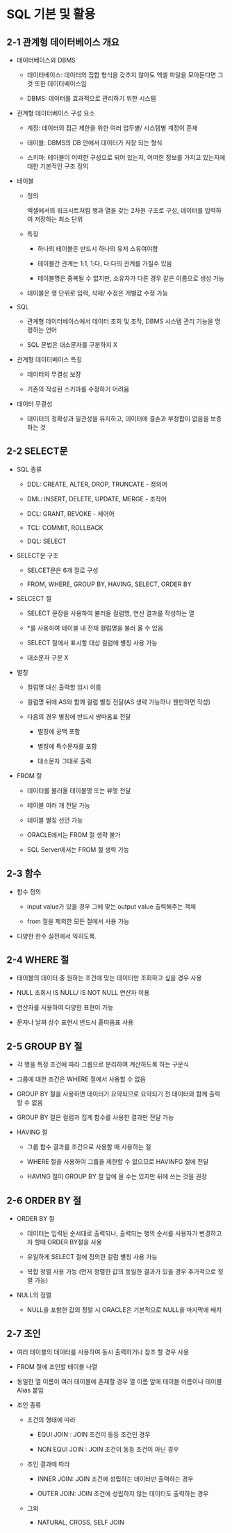 # SQL 기본 및 활용

## 2-1 관계형 데이터베이스 개요

- 데이터베이스와 DBMS

    - 데이터베이스: 데이터의 집합 형식을 갖추지 않아도 엑셀 파일을 모아둔다면 그것 또한 데이터베이스임

    - DBMS: 데이터를 효과적으로 관리하기 위한 시스템

- 관계형 데이터베이스 구성 요소

    - 계정: 데이터의 접근 제한을 위한 여러 업무별/ 시스템별 계정이 존재

    - 테이블: DBMS의 DB 안에서 데이터가 저장 되는 형식

    - 스키마: 테이블이 어떠한 구성으로 되어 있는지, 어떠한 정보를 가지고 있는지에 대한 기본적인 구조 정의

- 테이블

    - 정의
        
        엑셀에서의 워크시트처럼 행과 열을 갖는 2차원 구조로 구성, 데이터를 입력하여 저장하는 최소 단위

    - 특징

        - 하나의 테이블은 반드시 하나의 유저 소유여야함

        - 테이블간 관계는 1:1, 1:다, 다:다의 관계를 가질수 있음

        - 테이블명은 중복될 수 없지만, 소유자가 다른 경우 같은 이름으로 생성 가능

    - 테이블은 행 단위로 입력, 삭제/ 수정은 개별값 수정 가능

- SQL

    - 관계형 데이터베이스에서 데이터 조회 및 조작, DBMS 시스템 관리 기능을 명령하는 언어

    - SQL 문법은 대소문자를 구분하지 X

- 관계형 데이터베이스 특징

    - 데이터의 무결성 보장

    - 기존의 작성된 스키마를 수정하기 어려움


- 데이터 무결성

    - 데이터의 정확성과 일관성을 유지하고, 데이터에 결손과 부정합이 없음을 보증하는 것

## 2-2 SELECT문

- SQL 종류

    - DDL: CREATE, ALTER, DROP, TRUNCATE - 정의어

    - DML: INSERT, DELETE, UPDATE, MERGE - 조작어

    - DCL: GRANT, REVOKE - 제어어

    - TCL: COMMIT, ROLLBACK

    - DQL: SELECT

- SELECT문 구조

    - SELCET문은 6개 절로 구성

    - FROM, WHERE, GROUP BY, HAVING, SELECT, ORDER BY

- SELCECT 절

    - SELECT 문장을 사용하여 불러올 컬럼명, 연산 결과를 작성하는 열

    - *를 사용하여 테이블 내 전체 컬럼명을 불러 올 수 있음

    - SELECT 절에서 표시할 대상 컬럼에 별칭 사용 가능
    
    - 대소문자 구분 X

- 별칭

    - 컬럼명 대신 출력할 임시 이름

    - 컬럼명 뒤에 AS와 함께 컬럼 별칭 전달(AS 생략 가능하나 웬만하면 작성)

    - 다음의 경우 별칭에 반드시 쌍따옴표 전달

        - 별칭에 공백 포함

        - 별칭에 특수문자를 포함

        - 대소문자 그대로 출력


- FROM 절

    - 데이터를 불러올 테이블명 또는 뷰명 전달
    
    - 테이블 여러 개 전달 가능

    - 테이블 별칭 선언 가능

    - ORACLE에서는 FROM 절 생략 불가

    - SQL Server에서는 FROM 절 생략 가능

## 2-3 함수

- 함수 정의

    - input value가 있을 경우 그에 맞는 output value 출력해주는 객체

    - from 절을 제외한 모든 절에서 사용 가능

- 다양한 한수 실전에서 익히도록.

## 2-4 WHERE 절

- 테이블의 데이터 중 원하는 조건에 맞는 데이터만 조회하고 싶을 경우 사용

- NULL 조회시 IS NULL/ IS NOT NULL 연산자 이용

- 연산자를 사용하여 다양한 표현이 가능

- 문자나 날짜 상수 표현시 반드시 홑따옴표 사용

## 2-5 GROUP BY 절

- 각 행을 특정 조건에 따라 그룹으로 분리하여 계산하도록 하는 구문식

- 그룹에 대한 조건은 WHERE 절에서 사용할 수 없음

- GROUP BY 절을 사용하면 데이터가 요약되므로 요약되기 전 데이터와 함께 출력할 수 없음

- GROUP BY 절은 컬럼과 집계 함수를 사용한 결과만 전달 가능

- HAVING 절

    - 그룹 함수 결과를 조건으로 사용할 때 사용하는 절

    - WHERE 절을 사용하여 그룹을 제한할 수 없으므로 HAVINFG 절에 전달

    - HAVING 절이 GROUP BY 절 앞에 올 수는 있지만 뒤에 쓰는 것을 권장


## 2-6 ORDER BY 절

- ORDER BY 절

    - 데이터는 입력된 순서대로 출력되나, 출력되는 행의 순서를 사용자가 변경하고자 할때 ORDER BY절을 사용

    - 유일하게 SELECT 절에 정의한 컬럼 별칭 사용 가능

    - 복합 정렬 사용 가능 (먼저 정렬한 값의 동일한 결과가 있을 경우 추가적으로 정렬 가능)

 - NULL의 정렬

    - NULL을 포함한 값의 정렬 시 ORACLE은 기본적으로 NULL을 마지막에 배치


## 2-7 조인

- 여러 테이블의 데이터를 사용하여 동시 출력하거나 참조 할 경우 사용

- FROM 절에 조인할 테이블 나열

- 동일한 열 이름이 여러 테이블에 존재할 경우 열 이름 앞에 테이블 이름이나 테이블 Alias 붙임

- 조인 종류

    - 조건의 형태에 따라

        - EQUI JOIN : JOIN 조건이 동등 조건인 경우

        - NON EQUI JOIN : JOIN 조건이 동등 조건이 아닌 경우

    - 조인 결과에 따라

        - INNER JOIN: JOIN 조건에 성립하는 데이터만 출력하는 경우

        - OUTER JOIN: JOIN 조건에 성립하지 않는 데이터도 출력하는 경우

    
    - 그외

        - NATURAL, CROSS, SELF JOIN

        